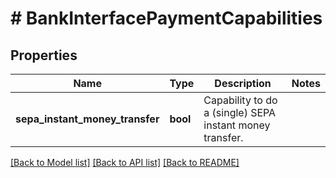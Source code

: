 # # BankInterfacePaymentCapabilities

## Properties

Name | Type | Description | Notes
------------ | ------------- | ------------- | -------------
**sepa_instant_money_transfer** | **bool** | Capability to do a (single) SEPA instant money transfer. |

[[Back to Model list]](../../README.md#models) [[Back to API list]](../../README.md#endpoints) [[Back to README]](../../README.md)
